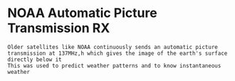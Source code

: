 # NOAA Automatic Picture Transmission RX
```
Older satellites like NOAA continuously sends an automatic picture transmission at 137MHz,h which gives the image of the earth's surface directly below it
This was used to predict weather patterns and to know instantaneous weather
```
